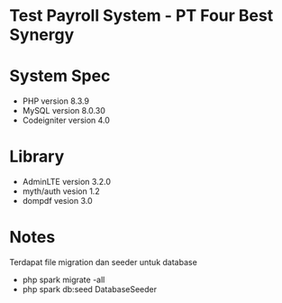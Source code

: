 # Test Payroll System - PT Four Best Synergy

# System Spec
- PHP version 8.3.9
- MySQL version 8.0.30
- Codeigniter version 4.0

# Library
- AdminLTE version 3.2.0
- myth/auth vesion 1.2
- dompdf vesion 3.0

# Notes
Terdapat file migration dan seeder untuk database
- php spark migrate -all
- php spark db:seed DatabaseSeeder